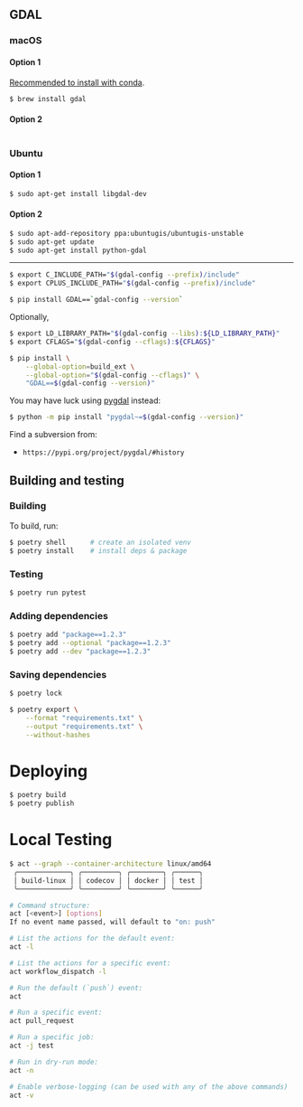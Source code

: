 ## GDAL

### macOS
#### Option 1

[Recommended to install with conda](https://hackernoon.com/install-python-gdal-using-conda-on-mac-8f320ca36d90).


```sh
$ brew install gdal
```

#### Option 2

```sh
```

### Ubuntu
#### Option 1

```sh
$ sudo apt-get install libgdal-dev
```

#### Option 2

```sh
$ sudo apt-add-repository ppa:ubuntugis/ubuntugis-unstable
$ sudo apt-get update
$ sudo apt-get install python-gdal
```

-------

```sh
$ export C_INCLUDE_PATH="$(gdal-config --prefix)/include"
$ export CPLUS_INCLUDE_PATH="$(gdal-config --prefix)/include"

$ pip install GDAL==`gdal-config --version`
```

Optionally,

```sh
$ export LD_LIBRARY_PATH="$(gdal-config --libs):${LD_LIBRARY_PATH}"
$ export CFLAGS="$(gdal-config --cflags):${CFLAGS}"
```

```sh
$ pip install \
    --global-option=build_ext \
    --global-option="$(gdal-config --cflags)" \
    "GDAL==$(gdal-config --version)"
```

You may have luck using [pygdal](#) instead:

```sh
$ python -m pip install "pygdal~=$(gdal-config --version)"
```

Find a subversion from:
- `https://pypi.org/project/pygdal/#history`

## Building and testing
### Building

To build, run:

```sh
$ poetry shell      # create an isolated venv
$ poetry install    # install deps & package
```

### Testing

```sh
$ poetry run pytest
```

### Adding dependencies

```sh
$ poetry add "package==1.2.3"
$ poetry add --optional "package==1.2.3"
$ poetry add --dev "package==1.2.3"
```

### Saving dependencies

```sh
$ poetry lock
```

```sh
$ poetry export \
    --format "requirements.txt" \
    --output "requirements.txt" \
    --without-hashes
```

# Deploying

```sh
$ poetry build
$ poetry publish
```


# Local Testing

```sh
$ act --graph --container-architecture linux/amd64
 ╭─────────────╮ ╭─────────╮ ╭────────╮ ╭──────╮
 │ build-linux │ │ codecov │ │ docker │ │ test │
 ╰─────────────╯ ╰─────────╯ ╰────────╯ ╰──────╯
```

```sh
# Command structure:
act [<event>] [options]
If no event name passed, will default to "on: push"

# List the actions for the default event:
act -l

# List the actions for a specific event:
act workflow_dispatch -l

# Run the default (`push`) event:
act

# Run a specific event:
act pull_request

# Run a specific job:
act -j test

# Run in dry-run mode:
act -n

# Enable verbose-logging (can be used with any of the above commands)
act -v
```